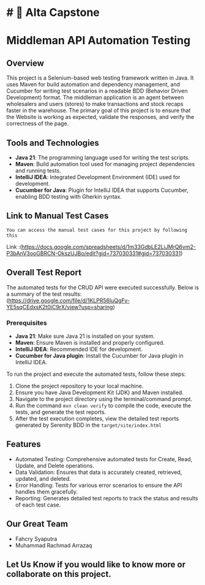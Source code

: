 # # 🚀 Alta Capstone
# Middleman API Automation Testing

## Overview
This project is a Selenium-based web testing framework written in Java. It uses Maven for build automation and dependency management, and Cucumber for writing test scenarios in a readable BDD (Behavior Driven Development) format.
The middleman application is an agent between wholesalers and users (stores) to make transactions and stock recaps faster in the warehouse.
The primary goal of this project is to ensure that the Website is working as expected, validate the
responses, and verify the correctness of the page.

## Tools and Technologies
- **Java 21**: The programming language used for writing the test scripts.
- **Maven**: Build automation tool used for managing project dependencies and running tests.
- **IntelliJ IDEA**: Integrated Development Environment (IDE) used for development.
- **Cucumber for Java**: Plugin for IntelliJ IDEA that supports Cucumber, enabling BDD testing with Gherkin syntax.

## Link to Manual Test Cases
    You can access the manual test cases for this project by following this
Link :(https://docs.google.com/spreadsheets/d/1m33GdbLE2LiJMrQ6vm2-P3bAnV3ooGBRCN-OkszUJBo/edit?gid=737030331#gid=737030331)

## Overall Test Report
The automated tests for the CRUD API were executed successfully. Below is a summary of the test results:(https://drive.google.com/file/d/1KLPR56luQgFv-YE5sqCEdxsK2t0iC9rX/view?usp=sharing)


### Prerequisites
- **Java 21**: Make sure Java 21 is installed on your system.
- **Maven**: Ensure Maven is installed and properly configured.
- **IntelliJ IDEA**: Recommended IDE for development.
- **Cucumber for Java plugin**: Install the Cucumber for Java plugin in IntelliJ IDEA.

To run the project and execute the automated tests, follow these steps:

1. Clone the project repository to your local machine.
2. Ensure you have Java Development Kit (JDK) and Maven installed.
3. Navigate to the project directory using the terminal/command prompt.
4. Run the command `mvn clean verify` to compile the code, execute the tests, and generate the test reports.
5. After the test execution completes, view the detailed test reports generated by Serenity BDD in
   the `target/site/index.html`

## Features
- Automated Testing: Comprehensive automated tests for Create, Read, Update, and Delete operations.
- Data Validation: Ensures that data is accurately created, retrieved, updated, and deleted.
- Error Handling: Tests for various error scenarios to ensure the API handles them gracefully.
- Reporting: Generates detailed test reports to track the status and results of each test case.

## Our Great Team
- Fahcry Syaputra
- Muhammad Rachmad Arrazaq

## Let Us Know if you would like to know more or collaborate on this project.
